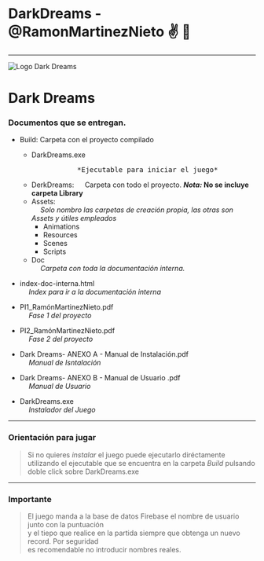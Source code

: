 # DarkDreams - @RamonMartinezNieto :v:  :metal:
---

![Logo Dark Dreams](https://i.ibb.co/Ph4FFf6/logo.jpg)

# Dark Dreams

### Documentos que se entregan.

+ Build: Carpeta con el proyecto compilado
	- DarkDreams.exe 								
		<pre>			*Ejecutable para iniciar el juego*</pre>   
	+ DerkDreams: 
		&ensp;&ensp; Carpeta con todo el proyecto. **_Nota:_ No se incluye carpeta Library**
	- Assets: 										
		&ensp;&ensp; *Solo nombro las carpetas de creación propia, las otras son Assets y útiles empleados*	
		- Animations								
		- Resources
		- Scenes
		- Scripts
	- Doc											
		&ensp;&ensp; *Carpeta con toda la documentación interna.*
		
+ index-doc-interna.html 							
	&ensp;&ensp; *Index para ir a la documentación interna*
+ PI1_RamónMartinezNieto.pdf 						
	&ensp;&ensp; *Fase 1 del proyecto*
+ PI2_RamónMartinezNieto.pdf						
	&ensp;&ensp; *Fase 2 del proyecto*
+ Dark Dreams- ANEXO A - Manual de Instalación.pdf	
	&ensp;&ensp; *Manual de Isntalación*
+ Dark Dreams- ANEXO B - Manual de Usuario .pdf 	
	&ensp;&ensp; *Manual de Usuario*
+ DarkDreams.exe									
	&ensp;&ensp; *Instalador del Juego* 

---

### Orientación para jugar
> Si no quieres *instalar* el juego puede ejecutarlo diréctamente utilizando el ejecutable 
> que se encuentra en la carpeta *Build* pulsando doble click sobre DarkDreams.exe 

---

### **Importante**
> El juego manda a la base de datos Firebase el nombre de usuario junto con la puntuación  
> y el tiepo que realice en la partida siempre que obtenga un nuevo record. Por seguridad  
> es recomendable no introducir nombres reales.  